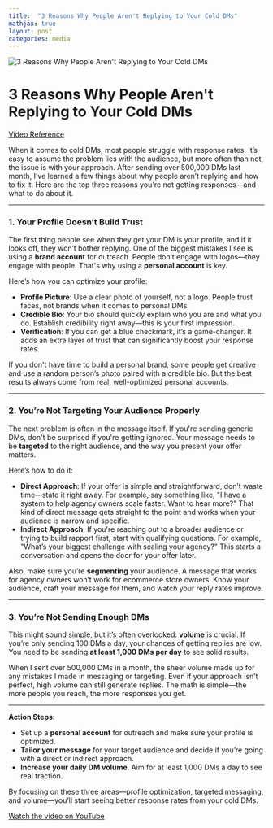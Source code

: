 ```yaml
---
title:  "3 Reasons Why People Aren't Replying to Your Cold DMs"
mathjax: true
layout: post
categories: media
---
```


![3 Reasons Why People Aren't Replying to Your Cold DMs](https://img.youtube.com/vi/QkOosKiy_jI/maxresdefault.jpg)


# 3 Reasons Why People Aren't Replying to Your Cold DMs

[Video Reference](https://www.youtube.com/watch?v=QkOosKiy_jI)

When it comes to cold DMs, most people struggle with response rates. It’s easy to assume the problem lies with the audience, but more often than not, the issue is with your approach. After sending over 500,000 DMs last month, I’ve learned a few things about why people aren’t replying and how to fix it. Here are the top three reasons you're not getting responses—and what to do about it.

---

### 1. Your Profile Doesn’t Build Trust

The first thing people see when they get your DM is your profile, and if it looks off, they won’t bother replying. One of the biggest mistakes I see is using a **brand account** for outreach. People don’t engage with logos—they engage with people. That's why using a **personal account** is key.

Here’s how you can optimize your profile:

- **Profile Picture**: Use a clear photo of yourself, not a logo. People trust faces, not brands when it comes to personal DMs.
- **Credible Bio**: Your bio should quickly explain who you are and what you do. Establish credibility right away—this is your first impression.
- **Verification**: If you can get a blue checkmark, it’s a game-changer. It adds an extra layer of trust that can significantly boost your response rates.

If you don't have time to build a personal brand, some people get creative and use a random person’s photo paired with a credible bio. But the best results always come from real, well-optimized personal accounts.

---

### 2. You’re Not Targeting Your Audience Properly

The next problem is often in the message itself. If you're sending generic DMs, don't be surprised if you're getting ignored. Your message needs to be **targeted** to the right audience, and the way you present your offer matters.

Here’s how to do it:
- **Direct Approach**: If your offer is simple and straightforward, don’t waste time—state it right away. For example, say something like, "I have a system to help agency owners scale faster. Want to hear more?" That kind of direct message gets straight to the point and works when your audience is narrow and specific.
- **Indirect Approach**: If you're reaching out to a broader audience or trying to build rapport first, start with qualifying questions. For example, "What’s your biggest challenge with scaling your agency?" This starts a conversation and opens the door for your offer later.

Also, make sure you’re **segmenting** your audience. A message that works for agency owners won’t work for ecommerce store owners. Know your audience, craft your message for them, and watch your reply rates improve.

---

### 3. You’re Not Sending Enough DMs

This might sound simple, but it’s often overlooked: **volume** is crucial. If you’re only sending 100 DMs a day, your chances of getting replies are low. You need to be sending **at least 1,000 DMs per day** to see solid results.

When I sent over 500,000 DMs in a month, the sheer volume made up for any mistakes I made in messaging or targeting. Even if your approach isn’t perfect, high volume can still generate replies. The math is simple—the more people you reach, the more responses you get.

---

**Action Steps**:
- Set up a **personal account** for outreach and make sure your profile is optimized.
- **Tailor your message** for your target audience and decide if you’re going with a direct or indirect approach.
- **Increase your daily DM volume**. Aim for at least 1,000 DMs a day to see real traction.

By focusing on these three areas—profile optimization, targeted messaging, and volume—you’ll start seeing better response rates from your cold DMs.

[Watch the video on YouTube](https://www.youtube.com/watch?v=QkOosKiy_jI)
